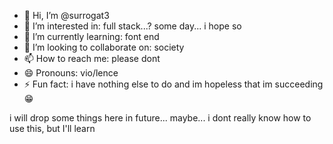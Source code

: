 - 👋 Hi, I’m @surrogat3
- 👀 I’m interested in: full stack...? some day... i hope so
- 🌱 I’m currently learning: font end
- 💞️ I’m looking to collaborate on: society
- 📫 How to reach me: please dont
- 😄 Pronouns: vio/lence
- ⚡ Fun fact: i have nothing else to do and im hopeless that im succeeding 😁

i will drop some things here in future... maybe... i dont really know how to use this, but I'll learn
<!---
surrogat3/surrogat3 is a ✨ special ✨ repository because its `README.md` (this file) appears on your GitHub profile.
You can click the Preview link to take a look at your changes.
--->
